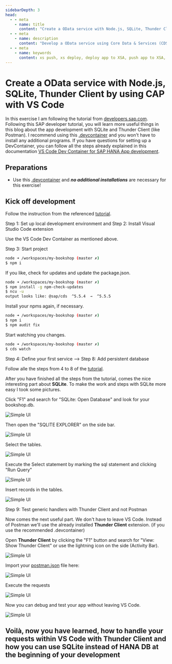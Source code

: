 ```yaml
---
sidebarDepth: 3
head:
  - - meta
    - name: title
      content: "Create a OData service with Node.js, SQLite, Thunder Client by using CAP with VS Code"
  - - meta
    - name: description
      content: "Develop a OData service using Core Data & Services (CDS), Node.js, and SQLite, by using the SAP Cloud Application Programming Model (CAP) and developing on your local environment. Learn, how to work with SQLite and how to use the extension Thunder Client (instead of Postman) within of VS Code."
  - - meta
    - name: keywords
      content: xs push, xs deploy, deploy app to XSA, push app to XSA, SAP HANA XSA, XSA, VS Code Dev Container, hana-cli, xs, xs-client
---
```


# Create a OData service with Node.js, SQLite, Thunder Client by using CAP with VS Code

 In this exercise I am following the tutorial from  [developers.sap.com](https://developers.sap.com/tutorials/cp-apm-nodejs-create-service.html). Following this SAP developer tutorial, you will learn more useful things in this blog about the app development with SQLite and Thunder Client (like Postman). I recommend using this [.devcontainer](https://github.com/draschke/my-bookshop/tree/master/.devcontainer) and you won't have to install any additional programs.
 If you have questions for setting up a DevContainer, you can follow all the steps already explained in this documentation [VS Code Dev Container for SAP HANA App development](https://draschke.github.io/vsc-sap-hana-mta-dev-env-node14x/).

## Preparations

- Use this [.devcontainer](https://github.com/draschke/my-bookshop/tree/master/.devcontainer) and ***no additional installations*** are necessary for this exercise!

## Kick off development

Follow the instruction from the referenced [tutorial](https://developers.sap.com/tutorials/cp-apm-nodejs-create-service.html).

Step 1: Set up local development environment and Step 2: Install Visual Studio Code extension

Use the VS Code Dev Container as mentioned above.

Step 3: Start project

```bash
node ➜ /workspaces/my-bookshop (master ✗)
$ npm i
```

If you like, check for updates and update the package.json.

```bash
node ➜ /workspaces/my-bookshop (master ✗)
$ npm install -g npm-check-updates 
$ ncu -u
output looks like: @sap/cds  ^5.5.4  →  ^5.5.5
```

Install your npms again, if necessary.

```bash
node ➜ /workspaces/my-bookshop (master ✗)
$ npm i
$ npm audit fix
```

Start watching you changes.

```bash
node ➜ /workspaces/my-bookshop (master ✗)
$ cds watch
```

Step 4: Define your first service --> Step 8: Add persistent database

Follow alle the steps from 4 to 8 of the [tutorial](https://developers.sap.com/tutorials/cp-apm-nodejs-create-service.html).

After you have finished all the steps from the tutorial, comes the nice interesting part about **SQLite**.
To make the work and steps with SQLite more easy I took some pictures.

Click "F1" and search for "SQLite: Open Database" and look for your bookshop.db.

![Simple UI](../images/Blogs-SAP-Com/2/start-sqlite-db.png)

Then open the "SQLITE EXPLORER" on the side bar.

![Simple UI](../images/Blogs-SAP-Com/2/sqlite-show-records2.png)

Select the tables.

![Simple UI](../images/Blogs-SAP-Com/2/sqlite-select-records.png)

Execute the Select statement by marking the sql statement and clicking "Run Query"

![Simple UI](../images/Blogs-SAP-Com/2/sqlite-run-selected-statement.png)

Insert records in the tables.

![Simple UI](../images/Blogs-SAP-Com/2/sqlite-insert-records.png)

Step 9: Test generic handlers with Thunder Client and not Postman

Now comes the next useful part. We don't have to leave VS Code. Instead of Postman we'll use the already installed **Thunder Client** extension. (if you use the recommended .devcontainer)

Open **Thunder Client** by clicking the "F1" button and search for "View: Show Thunder Client" or use the lightning icon on the side (Activity Bar).

![Simple UI](../images/Blogs-SAP-Com/2/open-thunder-client-import.png)

Import your [postman.json](https://raw.githubusercontent.com/SAPDocuments/Tutorials/master/tutorials/cp-apm-nodejs-create-service/postman.json) file here:

![Simple UI](../images/Blogs-SAP-Com/2/thunder-client-import.png)

Execute the requests

![Simple UI](../images/Blogs-SAP-Com/2/thunder-client-request.png)

Now you can debug and test your app without leaving VS Code.

![Simple UI](../images/Blogs-SAP-Com/2/run-debugger-and-send-request.png)

## Voilà, now you have learned, how to handle your requests within VS Code with **Thunder Client** and how you can use  **SQLite** instead of HANA DB at the beginning of your development
